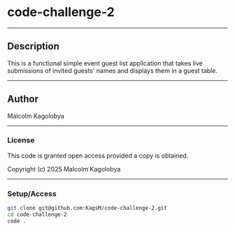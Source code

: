 # code-challenge-2

---

## Description
This is a functional simple event guest list application that takes live submissions of invited guests' names and displays them in a guest table.

---

## Author
Malcolm Kagolobya

---

### License
This code is granted open access provided a copy is obtained.

Copyright (c) 2025 Malcolm Kagolobya

---

### Setup/Access
```bash
git clone git@github.com:KagsM/code-challenge-2.git
cd code-challenge-2
code .
